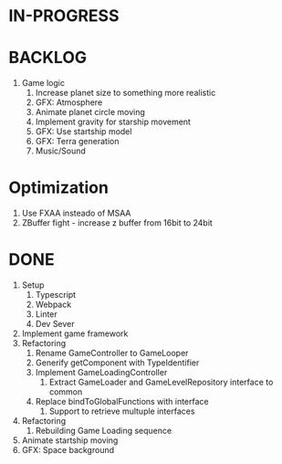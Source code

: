 # IN-PROGRESS

# BACKLOG

1. Game logic 
   1. Increase planet size to something more realistic
   1. GFX: Atmosphere
   1. Animate planet circle moving
   1. Implement gravity for starship movement
   1. GFX: Use startship model
   1. GFX: Terra generation
   1. Music/Sound 

# Optimization
   1. Use FXAA insteado of MSAA
   2. ZBuffer fight - increase z buffer from 16bit to 24bit

# DONE

1. Setup 
   1. Typescript
   2. Webpack
   3. Linter
   4. Dev Sever
1. Implement game framework
1. Refactoring
   1. Rename GameController to GameLooper
   1. Generify getComponent with TypeIdentifier
   1. Implement GameLoadingController
      1. Extract GameLoader and GameLevelRepository interface to common
   1. Replace bindToGlobalFunctions with interface
      1. Support to retrieve multuple interfaces
1. Refactoring 
   1. Rebuilding Game Loading sequence
1. Animate startship moving
1. GFX: Space background